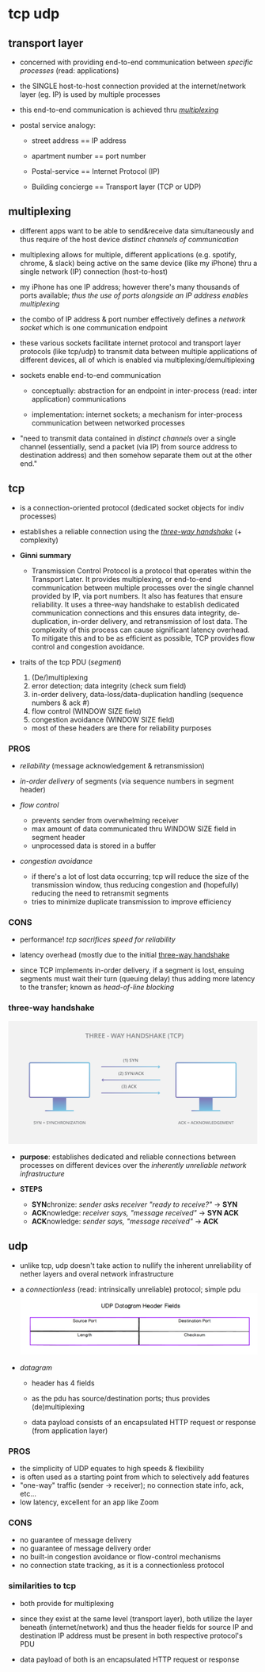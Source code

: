 # tcp udp

## transport layer

  - concerned with providing end-to-end communication between *specific processes* (read: applications)

  - the SINGLE host-to-host connection provided at the internet/network layer (eg. IP) is used by multiple processes

  - this end-to-end communication is achieved thru [_multiplexing_](#multiplexing)

  - postal service analogy:

    - street address     == IP address
    - apartment number   == port number

    - Postal-service     == Internet Protocol (IP)
    - Building concierge == Transport layer (TCP or UDP)


## multiplexing

  - different apps want to be able to send&receive data simultaneously and thus require of the host device _distinct channels of communication_

  - multiplexing allows for multiple, different applications (e.g. spotify, chrome, & slack) being active on the same device (like my iPhone) thru a single network (IP) connection (host-to-host)

  - my iPhone has one IP address; however there's many thousands of ports available; _thus the use of ports alongside an IP address enables multiplexing_

  - the combo of IP address & port number effectively defines a *network socket* which is one communication endpoint

  - these various sockets facilitate internet protocol and transport layer protocols (like tcp/udp) to transmit data between multiple applications of different devices, all of which is enabled via multiplexing/demultiplexing

  - sockets enable end-to-end communication

    - conceptually: abstraction for an endpoint in inter-process (read: inter application) communications

    - implementation: internet sockets; a mechanism for inter-process communication between networked processes

  - "need to transmit data contained in _distinct channels_ over a single channel (essentially, send a packet (via IP) from source address to destination address) and then somehow separate them out at the other end."

## tcp

  - is a connection-oriented protocol (dedicated socket objects for indiv processes)
  - establishes a reliable connection using the [_three-way handshake_](#three-way-handshake) (+ complexity)

  - **Ginni summary**
    - Transmission Control Protocol is a protocol that operates within the Transport Later. It provides multiplexing, or end-to-end communication between multiple processes over the single channel provided by IP, via port numbers. It also has features that ensure reliability. It uses a three-way handshake to establish dedicated communication connections and this ensures data integrity, de-duplication, in-order delivery, and retransmission of lost data. The complexity of this process can cause significant latency overhead. To mitigate this and to be as efficient as possible, TCP provides flow control and congestion avoidance.

  - traits of the tcp PDU (_segment_)

    1. (De/)multiplexing
    2. error detection; data integrity (check sum field)
    3. in-order delivery, data-loss/data-duplication handling (sequence numbers & ack #)
    4. flow control (WINDOW SIZE field)
    5. congestion avoidance (WINDOW SIZE field)


    - most of these headers are there for reliability purposes
### PROS

  - _reliability_ (message acknowledgement & retransmission)
  - _in-order delivery_ of segments (via sequence numbers in segment header)

  - _flow control_
    - prevents sender from overwhelming receiver
    - max amount of data communicated thru WINDOW SIZE field in segment header
    - unprocessed data is stored in a buffer

  - _congestion avoidance_
    - if there's a lot of lost data occurring; tcp will reduce the size of the transmission window, thus reducing congestion and (hopefully) reducing the need to retransmit segments
    - tries to minimize duplicate transmission to improve efficiency

### CONS

  - performance! _tcp sacrifices speed for reliability_

  - latency overhead (mostly due to the initial [three-way handshake](#three-way-handshake)
  - since TCP implements in-order delivery, if a segment is lost, ensuing segments
  must wait their turn (queuing delay) thus adding more latency to the transfer;  known as _head-of-line blocking_

### three-way handshake
![tcp handshake](./tcp_handshake.png)
  - **purpose**: establishes dedicated and reliable connections between processes on different devices over the _inherently unreliable network infrastructure_

  - **STEPS**
    - **SYN**chronize: _sender asks receiver "ready to receive?"_ -> **SYN**
    - **ACK**nowledge: _receiver says, "message received"_ -> **SYN ACK**
    - **ACK**nowledge: _sender says, "message received"_   -> **ACK**

## udp

  - unlike tcp, udp doesn't take action to nullify the inherent unreliability of nether layers and overal network infrastructure

  - a _connectionless_ (read: intrinsically unreliable) protocol; simple pdu ![udp header](./transport-udp-datagram-header.png)

  - *datagram*

    - header has 4 fields

    - as the pdu has source/destination ports; thus provides (de)multiplexing

    - data payload consists of an encapsulated HTTP request or response (from application layer)

### PROS
  - the simplicity of UDP equates to high speeds & flexibility
  - is often used as a starting point from which to selectively add features
  - "one-way" traffic (sender -> receiver); no connection state info, ack, etc...
  - low latency, excellent for an app like Zoom

### CONS
  - no guarantee of message delivery
  - no guarantee of message delivery order
  - no built-in congestion avoidance or flow-control mechanisms
  - no connection state tracking, as it is a connectionless protocol

### similarities to tcp

  - both provide for multiplexing

  - since they exist at the same level (transport layer), both utilize the layer beneath (internet/network) and thus the header fields for source IP and destination IP address must be present in both respective protocol's PDU

  - data payload of both is an encapsulated HTTP request or response

